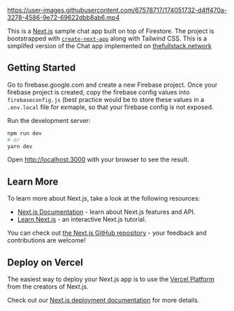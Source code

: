 https://user-images.githubusercontent.com/67578717/174051732-d4ff470a-3278-4586-9e72-69622dbb8ab6.mp4


This is a [Next.js](https://nextjs.org/) sample chat app built on top of Firestore. The project is bootstrapped with [`create-next-app`](https://github.com/vercel/next.js/tree/canary/packages/create-next-app) along with Tailwind CSS. This is a simplifed version of the Chat app implemented on [thefullstack.network](https://thefullstack.network)

## Getting Started

Go to firebase.google.com and create a new Firebase project.
Once your firebase project is created, copy the firebase config values into `firebaseconfig.js` (best practice would be to store these values in a `.env.local` file for exmaple, so that your firebase config is not exposed.

Run the development server:

```bash
npm run dev
# or
yarn dev
```

Open [http://localhost:3000](http://localhost:3000) with your browser to see the result.

## Learn More

To learn more about Next.js, take a look at the following resources:

- [Next.js Documentation](https://nextjs.org/docs) - learn about Next.js features and API.
- [Learn Next.js](https://nextjs.org/learn) - an interactive Next.js tutorial.

You can check out [the Next.js GitHub repository](https://github.com/vercel/next.js/) - your feedback and contributions are welcome!

## Deploy on Vercel

The easiest way to deploy your Next.js app is to use the [Vercel Platform](https://vercel.com/new?utm_medium=default-template&filter=next.js&utm_source=create-next-app&utm_campaign=create-next-app-readme) from the creators of Next.js.

Check out our [Next.js deployment documentation](https://nextjs.org/docs/deployment) for more details.
